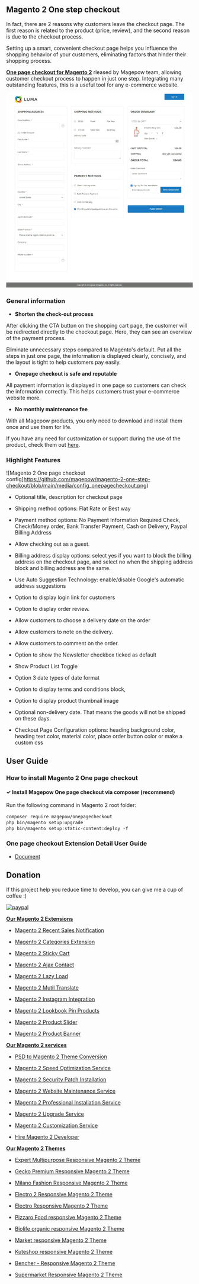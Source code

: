 ## Magento 2 One step checkout 

In fact, there are 2 reasons why customers leave the checkout page. The first reason is related to the product (price, review), and the second reason is due to the checkout process.

Setting up a smart, convenient checkout page helps you influence the shopping behavior of your customers, eliminating factors that hinder their shopping process.

[**One page checkout for Magento 2**](https://magepow.com/magento-2-one-step-checkout.html) rleased by Magepow team, allowing customer checkout process to happen in just one step. Integrating many outstanding features, this is a useful tool for any e-commerce website.

![Magento 2 One page checkout](https://github.com/magepow/magento-2-one-step-checkout/blob/main/media/Checkout.png)

### General information
- **Shorten the check-out process**

After clicking the CTA button on the shopping cart page, the customer will be redirected directly to the checkout page. Here, they can see an overview of the payment process.

Eliminate unnecessary steps compared to Magento's default. Put all the steps in just one page, the information is displayed clearly, concisely, and the layout is tight to help customers pay easily.

- **Onepage checkout is safe and reputable**

All payment information is displayed in one page so customers can check the information correctly. This helps customers trust your e-commerce website more. 

- **No monthly maintenance fee**

With all Magepow products, you only need to download and install them once and use them for life. 

If you have any need for customization or support during the use of the product, check them out [here](https://magepow.com/magento-2-one-step-checkout.html).

### Highlight Features

![Magento 2 One page checkout config]https://github.com/magepow/magento-2-one-step-checkout/blob/main/media/config_onepagecheckout.png)

- Optional title, description for checkout page

- Shipping method options: Flat Rate or Best way

- Payment method options: No Payment Information Required Check, Check/Money order, Bank Transfer Payment, Cash on Delivery, Paypal Billing Address
 
- Allow checking out as a guest.

- Billing address display options: select yes if you want to block the billing address on the checkout page, and select no when the shipping address block and billing address are the same.

- Use Auto Suggestion Technology: enable/disable Google's automatic address suggestions

- Option to display login link for customers

- Option to display order review.

- Allow customers to choose a delivery date on the order

- Allow customers to note on the delivery.

- Allow customers to comment on the order.

- Option to show the Newsletter checkbox ticked as default

- Show Product List Toggle

- Option 3 date types of date format

- Option to display terms and conditions block,

- Option to display product thumbnail image

- Optional non-delivery date. That means the goods will not be shipped on these days.

- Checkout Page Configuration options: heading background color, heading text color, material color, place order button color or make a custom css

## User Guide
### How to install Magento 2 One page checkout
#### ✓ Install Magepow One page checkout via composer (recommend)
Run the following command in Magento 2 root folder:

```
composer require magepow/onepagecheckout
php bin/magento setup:upgrade
php bin/magento setup:static-content:deploy -f
```
### One page checkout Extension Detail User Guide
* [Document](https://docs.magepow.com/onestepcheckout/)

## Donation

If this project help you reduce time to develop, you can give me a cup of coffee :) 

[![paypal](https://www.paypalobjects.com/en_US/i/btn/btn_donateCC_LG.gif)](https://www.paypal.com/paypalme/alopay)


**[Our Magento 2 Extensions](https://magepow.com/magento-2-extensions.html)**

* [Magento 2 Recent Sales Notification](https://magepow.com/magento-2-recent-sales-notification.html)

* [Magento 2 Categories Extension](https://magepow.com/magento-categories-extension.html)

* [Magento 2 Sticky Cart](https://magepow.com/magento-sticky-cart.html)

* [Magento 2 Ajax Contact](https://magepow.com/magento-ajax-contact-form.html)

* [Magento 2 Lazy Load](https://magepow.com/magento-lazy-load.html)

* [Magento 2 Mutil Translate](https://magepow.com/magento-multi-translate.html)

* [Magento 2 Instagram Integration](https://magepow.com/magento-2-instagram.html)

* [Magento 2 Lookbook Pin Products](https://magepow.com/lookbook-pin-products.html)

* [Magento 2 Product Slider](https://magepow.com/magento-product-slider.html)

* [Magento 2 Product Banner](https://magepow.com/magento-banner-slider.html)

**[Our Magento 2 services](https://magepow.com/magento-services.html)**

* [PSD to Magento 2 Theme Conversion](https://magepow.com/psd-to-magento-theme-conversion.html)

* [Magento 2 Speed Optimization Service](https://magepow.com/magento-speed-optimization-service.html)

* [Magento 2 Security Patch Installation](https://magepow.com/magento-security-patch-installation.html)

* [Magento 2 Website Maintenance Service](https://magepow.com/website-maintenance-service.html)

* [Magento 2 Professional Installation Service](https://magepow.com/professional-installation-service.html)

* [Magento 2 Upgrade Service](https://magepow.com/magento-upgrade-service.html)

* [Magento 2 Customization Service](https://magepow.com/customization-service.html)

* [Hire Magento 2 Developer](https://magepow.com/hire-magento-developer.html)

**[Our Magento 2 Themes](https://alothemes.com/)**

* [Expert Multipurpose Responsive Magento 2 Theme](https://1.envato.market/c/1314680/275988/4415?u=https://themeforest.net/item/expert-premium-responsive-magento-2-and-1-support-rtl-magento-2-/21667789)

* [Gecko Premium Responsive Magento 2 Theme](https://1.envato.market/c/1314680/275988/4415?u=https://themeforest.net/item/gecko-responsive-magento-2-theme-rtl-supported/24677410)

* [Milano Fashion Responsive Magento 2 Theme](https://1.envato.market/c/1314680/275988/4415?u=https://themeforest.net/item/milano-fashion-responsive-magento-1-2-theme/12141971)

* [Electro 2 Responsive Magento 2 Theme](https://1.envato.market/c/1314680/275988/4415?u=https://themeforest.net/item/electro2-premium-responsive-magento-2-rtl-supported/26875864)

* [Electro Responsive Magento 2 Theme](https://1.envato.market/c/1314680/275988/4415?u=https://themeforest.net/item/electro-responsive-magento-1-2-theme/17042067)

* [Pizzaro Food responsive Magento 2 Theme](https://1.envato.market/c/1314680/275988/4415?u=https://themeforest.net/item/pizzaro-food-responsive-magento-1-2-theme/19438157)

* [Biolife organic responsive Magento 2 Theme](https://1.envato.market/c/1314680/275988/4415?u=https://themeforest.net/item/biolife-organic-food-magento-2-theme-rtl-supported/25712510)

* [Market responsive Magento 2 Theme](https://1.envato.market/c/1314680/275988/4415?u=https://themeforest.net/item/market-responsive-magento-2-theme/22997928)

* [Kuteshop responsive Magento 2 Theme](https://1.envato.market/c/1314680/275988/4415?u=https://themeforest.net/item/kuteshop-multipurpose-responsive-magento-1-2-theme/12985435)

* [Bencher - Responsive Magento 2 Theme](https://1.envato.market/c/1314680/275988/4415?u=https://themeforest.net/item/bencher-responsive-magento-1-2-theme/15787772)

* [Supermarket Responsive Magento 2 Theme](https://1.envato.market/c/1314680/275988/4415?u=https://themeforest.net/item/supermarket-responsive-magento-1-2-theme/18447995)

